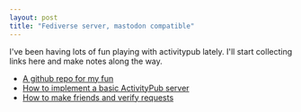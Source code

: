 ```yaml
---
layout: post
title: "Fediverse server, mastodon compatible"
---
```


I've been having lots of fun playing with activitypub lately. I'll start collecting links here and make notes along the way.

* [A github repo for my fun](https://github.com/cleskowsky/fedisrv)
* [How to implement a basic ActivityPub server](https://blog.joinmastodon.org/2018/06/how-to-implement-a-basic-activitypub-server/)
* [How to make friends and verify requests](https://blog.joinmastodon.org/2018/07/how-to-make-friends-and-verify-requests/)
